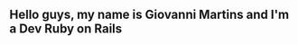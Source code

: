 ## Hello guys, my name is Giovanni Martins and I'm a Dev Ruby on Rails 

<!--
**GiovanniMartinsGit/Giovanni_Martins** is a ✨ _special_ ✨ repository because its `README.md` (this file) appears on your GitHub profile.


💻 I currently work as a Full-Stack Developer focusing on the Back-End. I have experience with monolithic systems and currently work with API development. Always looking for the most modern tools for better development! 
📓 I have solid knowledge in:
<img src="https://cdn.jsdelivr.net/gh/devicons/devicon/icons/git/git-original.svg" width="40" height="40"/> 


Ruby on Rails, OOP, REST, RESTFUL, Javascript, JSON, PostgresSQL, MySQL, Redis, Scrum, Front-End Tools such as HTML, CSS and Bootstrap.
- 📫 How to reach me: giovannimartinsdev@gmail.com or https://www.linkedin.com/in/giovanni-martins-972686221/

My current company uses BitBucket for code versioning. But I have an extra fondness for GitHub <3

- ⚡ Fun fact: ...
-->
